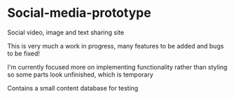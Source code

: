 # Social-media-prototype
Social video, image and text sharing site

This is very much a work in progress, many features to be added and bugs to be fixed!

I'm currently focused more on implementing functionality rather than styling so some parts look unfinished, which is temporary

Contains a small content database for testing

